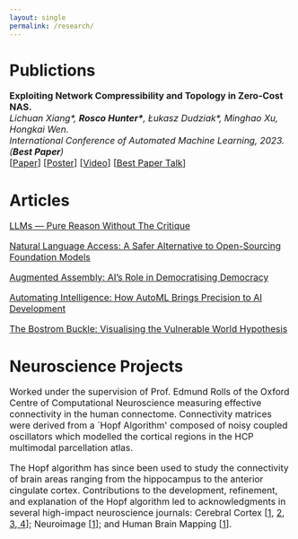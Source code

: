 ```yaml
---
layout: single
permalink: /research/
---
```

<h1>Publictions</h1>
<p style="font-size: 16px;"><b>Exploiting Network Compressibility and Topology in Zero-Cost NAS.</b><br>
<em>Lichuan Xiang*, <b>Rosco Hunter*</b>, Łukasz Dudziak*, Minghao Xu, Hongkai Wen.</em><br>
<em>International Conference of Automated Machine Learning, 2023. (<b>Best Paper</b>)</em><br>
[<a href="../Paper.pdf">Paper</a>]  [<a href="../AutoML_Poster.pdf">Poster</a>]  [<a href="https://www.youtube.com/watch?v=bypTOrUDlnU">Video</a>] [<a href="https://www.youtube.com/watch?v=y-skTMWiZS0">Best Paper Talk</a>] 
</p>

<h1>Articles</h1>

<p style="font-size: 16px;"><a href="/article2/" > LLMs — Pure Reason Without The Critique </a>

<p style="font-size: 16px;"><a href="/article5/" > Natural Language Access: A Safer Alternative to Open-Sourcing Foundation Models </a>

<p style="font-size: 16px;"><a href="/article1/" > Augmented Assembly: AI’s Role in Democratising Democracy </a>

<p style="font-size: 16px;"><a href="/article3/" > Automating Intelligence: How AutoML Brings Precision to AI Development </a>

<p style="font-size: 16px;"><a href="/article4/" > The Bostrom Buckle: Visualising the Vulnerable World Hypothesis </a>

<h1>Neuroscience Projects</h1>
<p style="font-size: 16px;">Worked under the supervision of Prof. Edmund Rolls of the Oxford Centre of Computational Neuroscience measuring effective connectivity in the human connectome. Connectivity matrices were derived from a `Hopf Algorithm' composed of noisy coupled oscillators which modelled the cortical regions in the HCP multimodal parcellation atlas.</p>

<p style="font-size: 16px;">The Hopf algorithm has since been used to study the connectivity of brain areas ranging from the hippocampus to the anterior cingulate cortex. Contributions to the development, refinement, and explanation of the Hopf algorithm led to acknowledgments in several high-impact neuroscience journals: Cerebral Cortex [<a href="https://www.oxcns.org/papers/647%20Rolls%20et%20al%202022%20Effective%20connectivity%20of%20the%20human%20hippocampus%20memory%20system.pdf">1</a>, <a href="https://www.oxcns.org/papers/660%20Rolls%20et%20al%202023%20Prefrontal%20and%20somatosensory%20cortex%20connectivity%20in%20humans.pdf"> 2</a>, <a href="https://www.oxcns.org/papers/655%20Rolls%20et%20al%202023%20Human%20posterior%20parietal%20cortex.pdf"> 3</a>,<a href="https://www.oxcns.org/papers/649%20Rolls%20et%20al%202023%20Human%20orbitofrontal%20cortex,%20vmPFC,%20and%20anterior%20cingulate%20cortex%20effective%20connectome.pdf"> 4</a>]; Neuroimage [<a href="https://www.oxcns.org/papers/654%20Rolls%20et%20al%202022%20Language%20Connectome.pdf">1</a>]; and Human Brain Mapping [<a href="https://www.oxcns.org/papers/661%20Rolls%20Wirth%20et%20al%202023%20Posterior%20cingulate%20connectome,%20memory,%20and%20navigation.pdf">1</a>].</p>


